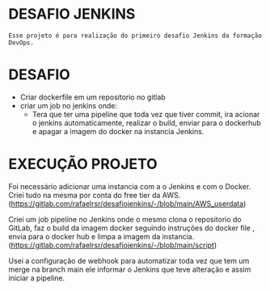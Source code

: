 # DESAFIO JENKINS

    Esse projeto é para realização do primeiro desafio Jenkins da formação DevOps.

# DESAFIO


  - Criar dockerfile em um repositorio no gitlab
  - criar um job no jenkins onde:
     - Tera que ter uma pipeline que toda vez que tiver commit, ira acionar o jenkins automaticamente, realizar o build, enviar para o dockerhub e apagar a imagem do docker na instancia Jenkins.



# EXECUÇÃO PROJETO

Foi necessário adicionar uma instancia com a o Jenkins e com o Docker. Criei tudo na mesma por conta do free tier da AWS.
(https://gitlab.com/rafaelrsr/desafiojenkins/-/blob/main/AWS_userdata)


Criei um job pipeline no Jenkins onde o mesmo clona o repositorio do GitLab, faz o build da imagem docker seguindo instruções do docker file , envia para o docker hub e limpa a imagem da instancia. 
(https://gitlab.com/rafaelrsr/desafiojenkins/-/blob/main/script)

Usei a configuração de webhook para automatizar toda vez que tem um merge na branch main ele informar o Jenkins que teve alteração e assim iniciar a pipeline.